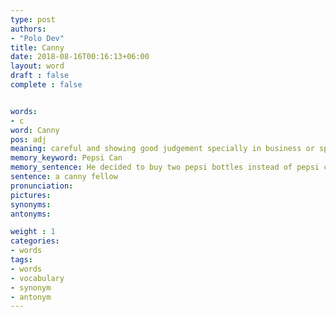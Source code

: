 ```yaml
---
type: post
authors:
- "Polo Dev"
title: Canny
date: 2018-08-16T00:16:13+06:00
layout: word
draft : false
complete : false


words:
- c
word: Canny
pos: adj
meaning: careful and showing good judgement specially in business or spending money
memory_keyword: Pepsi Can
memory_sentence: He decided to buy two pepsi bottles instead of pepsi cans. He is very careful in spending the money.
sentence: a canny fellow
pronunciation:
pictures:
synonyms:
antonyms:

weight : 1
categories:
- words
tags:
- words
- vocabulary
- synonym
- antonym
---
```

